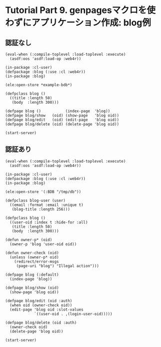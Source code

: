 Tutorial Part 9. genpagesマクロを使わずにアプリケーション作成: blog例
======================================================================

認証なし
---------

    (eval-when (:compile-toplevel :load-toplevel :execute)
      (asdf:oos 'asdf:load-op :web4r))
    
    (in-package :cl-user)
    (defpackage :blog (:use :cl :web4r))
    (in-package :blog)
    
    (ele:open-store *example-bdb*)
    
    (defpclass blog ()
      ((title :length 50)
       (body  :length 300)))
    
    (defpage blog ()           (index-page  'blog))
    (defpage blog/show   (oid) (show-page   'blog oid))
    (defpage blog/edit   (oid) (edit-page   'blog oid))
    (defpage blog/delete (oid) (delete-page 'blog oid))
    
    (start-server)

認証あり
---------

    (eval-when (:compile-toplevel :load-toplevel :execute)
      (asdf:oos 'asdf:load-op :web4r))
    
    (in-package :cl-user)
    (defpackage :blog (:use :cl :web4r))
    (in-package :blog)
    
    (ele:open-store '(:BDB "/tmp/db"))
    
    (defpclass blog-user (user)
      ((email :format :email :unique t)
       (blog-title :length 256)))
    
    (defpclass blog ()
      ((user-oid :index t :hide-for :all)
       (title :length 50)
       (body  :length 300)))
    
    (defun owner-p* (oid)
      (owner-p 'blog 'user-oid oid))
    
    (defun owner-check (oid)
      (unless (owner-p* oid)
        (redirect/error-msgs
         (page-uri "blog") "Illegal action")))
    
    (defpage blog (:default)
      (index-page 'blog))
    
    (defpage blog/show (oid)
      (show-page 'blog oid))
    
    (defpage blog/edit (oid :auth)
      (when oid (owner-check oid))
      (edit-page 'blog oid :slot-values
                 `((user-oid . ,(login-user-oid)))))
    
    (defpage blog/delete (oid :auth)
      (owner-check oid)
      (delete-page 'blog oid))
    
    (start-server)
